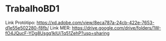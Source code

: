 # TrabalhoBD1

Link Protótipo: https://xd.adobe.com/view/8eca787a-24cb-422e-7653-d1e55e502280-f8fb/
Link MER: https://drive.google.com/drive/folders/1W-fO4JQucF-YDg8Usgq1klUjTq51ZehP?usp=sharing
